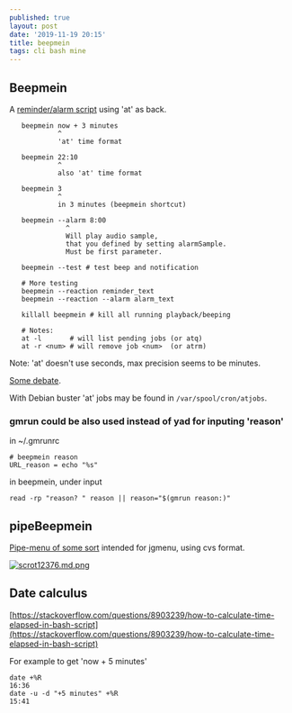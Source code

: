 ```yaml
---
published: true
layout: post
date: '2019-11-19 20:15'
title: beepmein
tags: cli bash mine 
---
```

## Beepmein

A [reminder/alarm script](https://raw.githubusercontent.com/brontosaurusrex/bucentaur/master/.experiments/bin/beepmein) using 'at' as back.

       beepmein now + 3 minutes 
                ^                
                'at' time format
                
       beepmein 22:10
                ^
                also 'at' time format
                
       beepmein 3
                ^                
                in 3 minutes (beepmein shortcut)
                
       beepmein --alarm 8:00 
                  ^
                  Will play audio sample,
                  that you defined by setting alarmSample.
                  Must be first parameter.
    
       beepmein --test # test beep and notification
       
       # More testing
       beepmein --reaction reminder_text
       beepmein --reaction --alarm alarm_text
       
       killall beepmein # kill all running playback/beeping
                
       # Notes:
       at -l       # will list pending jobs (or atq)
       at -r <num> # will remove job <num>  (or atrm)
       
Note: 'at' doesn't use seconds, max precision seems to be minutes.

[Some debate](https://forums.bunsenlabs.org/viewtopic.php?id=6257).

With Debian buster 'at' jobs may be found in `/var/spool/cron/atjobs`.

### gmrun could be also used instead of yad for inputing 'reason'

in ~/.gmrunrc

    # beepmein reason
    URL_reason = echo "%s"
    
in beepmein, under input

    read -rp "reason? " reason || reason="$(gmrun reason:)"

## pipeBeepmein

[Pipe-menu of some sort](https://raw.githubusercontent.com/brontosaurusrex/bucentaur/master/.experiments/bin/pipeBeepmein) intended for jgmenu, using cvs format.

[![scrot12376.md.png](https://cdn.scrot.moe/images/2019/11/17/scrot12376.md.png)](https://cdn.scrot.moe/images/2019/11/17/scrot12376.png)

## Date calculus

[https://stackoverflow.com/questions/8903239/how-to-calculate-time-elapsed-in-bash-script](https://stackoverflow.com/questions/8903239/how-to-calculate-time-elapsed-in-bash-script)

For example to get 'now + 5 minutes'

    date +%R
    16:36
    date -u -d "+5 minutes" +%R 
    15:41
